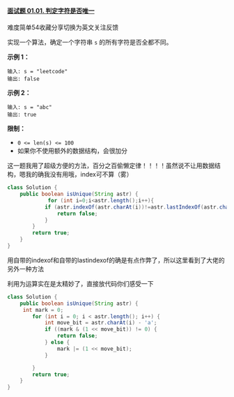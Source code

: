 #### [面试题 01.01. 判定字符是否唯一](https://leetcode-cn.com/problems/is-unique-lcci/)

难度简单54收藏分享切换为英文关注反馈

实现一个算法，确定一个字符串 `s` 的所有字符是否全都不同。

**示例 1：**

```
输入: s = "leetcode"
输出: false 
```

**示例 2：**

```
输入: s = "abc"
输出: true
```

**限制：**

- `0 <= len(s) <= 100`
- 如果你不使用额外的数据结构，会很加分

这一题我用了超级方便的方法，百分之百偷懒定律！！！！虽然说不让用数据结构，嗯我的确我没有用哦，index可不算（雾）

```java
class Solution {
    public boolean isUnique(String astr) {
             for (int i=0;i<astr.length();i++){
            if (astr.indexOf(astr.charAt(i))!=astr.lastIndexOf(astr.charAt(i))){
                return false;
            }
        }
        return true;
    }
}
```

用自带的indexof和自带的lastindexof的确是有点作弊了，所以这里看到了大佬的另外一种方法

利用为运算实在是太精妙了，直接放代码你们感受一下

```java
class Solution {
    public boolean isUnique(String astr) {
     int mark = 0;
        for (int i = 0; i < astr.length(); i++) {
            int move_bit = astr.charAt(i) - 'a';
            if ((mark & (1 << move_bit)) != 0) {
                return false;
            } else {
                mark |= (1 << move_bit);
            }

        }
        return true;    
    }
}
```

